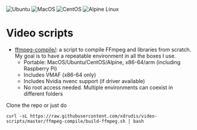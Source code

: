 ![Ubuntu](https://github.com/xdrudis/video-scripts/workflows/FFmpeg%20on%20Ubuntu/badge.svg)
![MacOS](https://github.com/xdrudis/video-scripts/workflows/FFmpeg%20on%20MacOS/badge.svg)
![CentOS](https://github.com/xdrudis/video-scripts/workflows/FFmpeg%20on%20CentOS/badge.svg)
![Alpine Linux](https://github.com/xdrudis/video-scripts/workflows/FFmpeg%20on%20Alpine%20Linux/badge.svg)

# Video scripts

* [ffmpeg-compile/](ffmpeg-compile): a script to compile FFmpeg and libraries from scratch. My goal is to have a repeatable environment in all the boxes I use.
   - Portable: MacOS/Ubuntu/CentOS/Alpine, x86-64/arm (including Raspberry Pi)
   - Includes VMAF (x86-64 only)
   - Includes Nvidia nvenc support (if driver available)
   - No root access needed. Multiple environments can coexist in different folders

Clone the repo or just do
```
curl -sL https://raw.githubusercontent.com/xdrudis/video-scripts/master/ffmpeg-compile/build-ffmpeg.sh | bash
```
